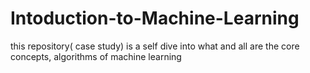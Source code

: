 # Intoduction-to-Machine-Learning
this repository( case study) is a self dive into what and all are the core concepts, algorithms of machine learning 
